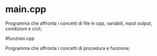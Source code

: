 # main.cpp

Programma che affronta i concetti di file in cpp, variabili, input output, condizioni e cicli;

#funzioni.cpp

Programma che affronta i concetti di procedura e funzione;
